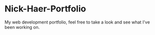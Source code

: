 # Nick-Haer-Portfolio
My web development portfolio, feel free to take a look and see what I've been working on.
